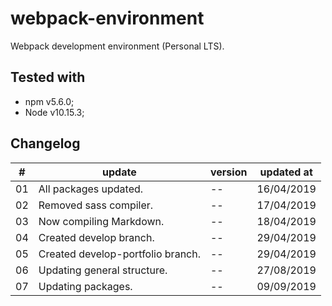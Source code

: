 # webpack-environment
Webpack development environment (Personal LTS).

## Tested with

* npm v5.6.0;
* Node v10.15.3;

## Changelog
\# | update                            | version | updated at  
---|-----------------------------------|---------|------------
01 | All packages updated.             | --      | 16/04/2019  
02 | Removed sass compiler.            | --      | 17/04/2019  
03 | Now compiling Markdown.           | --      | 18/04/2019
04 | Created develop branch.           | --      | 29/04/2019
05 | Created develop-portfolio branch. | --      | 29/04/2019
06 | Updating general structure.       | --      | 27/08/2019
07 | Updating packages.                | --      | 09/09/2019